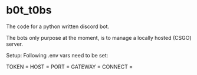 # b0t_t0bs

The code for a python written discord bot.

The bots only purpose at the moment, is to manage a locally hosted (CSGO) server.


Setup:
Following .env vars need to be set:

TOKEN = <Discord bot token>
HOST = <csgo server IP>
PORT = <telnet port>
GATEWAY = <local router IP>
CONNECT = <csgo connection string>